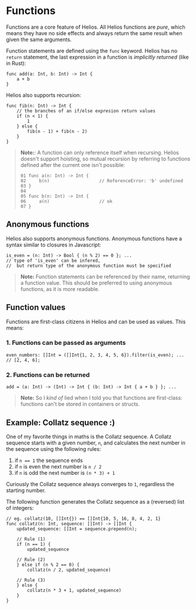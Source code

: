 # Functions

Functions are a core feature of Helios. All Helios functions are *pure*, which means they have no side effects and always return the same result when given the same arguments.

Function statements are defined using the `func` keyword. Helios has no `return` statement, the last expression in a function is *implicitly returned* (like in Rust):

```helios
func add(a: Int, b: Int) -> Int {
    a + b 
}
```

Helios also supports recursion:

```helios
func fib(n: Int) -> Int {
    // the branches of an if/else expresion return values
    if (n < 1) {
        1
    } else {
        fib(n - 1) + fib(n - 2)
    }
}
```

> **Note:**: A function can only reference itself when recursing. Helios doesn't support hoisting, so mutual recursion by referring to functions defined after the current one isn't possible:
>
> ```helios
> 01 func a(n: Int) -> Int {
> 02     b(n)                   // ReferenceError: 'b' undefined
> 03 }
> 04
> 05 func b(n: Int) -> Int {
> 06     a(n)                   // ok
> 07 }
>```

## Anonymous functions

Helios also supports anonymous functions. Anonymous functions have a syntax similar to closures in Javascript: 
```helios
is_even = (n: Int) -> Bool { (n % 2) == 0 }; ...
// type of 'is_even' can be infered, 
//  but return type of the anonymous function must be specified
```

> **Note:** Function statements can be referenced by their name, returning a function value. This should be preferred to using anonymous functions, as it is more readable.

## Function values

Functions are first-class citizens in Helios and can be used as values. This means:

### 1. Functions can be passed as arguments

```helios
even_numbers: []Int = ([]Int{1, 2, 3, 4, 5, 6}).filter(is_even); ... // [2, 4, 6]; 
```

### 2. Functions can be returned

```helios
add = (a: Int) -> (Int) -> Int { (b: Int) -> Int { a + b } }; ...
```

> **Note:** So I *kind of* lied when I told you that functions are first-class: functions can't be stored in containers or structs.

## Example: Collatz sequence :)

One of my favorite things in maths is the Collatz sequence. A Collatz sequence starts with a given number, `n`, and calculates the next number in the sequence using the following rules:

   1. if `n == 1` the sequence ends
   2. if `n` is even the next number is `n / 2`
   3. if `n` is odd the next number is `(n * 3) + 1`

Curiously the Collatz sequence always converges to `1`, regardless the starting number.

The following function generates the Collatz sequence as a (reversed) list of integers:

```helios
// eg. collatz(10, []Int{}) == []Int{10, 5, 16, 8, 4, 2, 1}
func collatz(n: Int, sequence: []Int) -> []Int {
	updated_sequence: []Int = sequence.prepend(n);

    // Rule (1)
    if (n == 1) {
		updated_sequence

    // Rule (2)
    } else if (n % 2 == 0) {
        collatz(n / 2, updated_sequence)

    // Rule (3)
    } else {
        collatz(n * 3 + 1, updated_sequence)
    }
}
```
